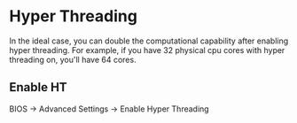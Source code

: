 # Hyper Threading

In the ideal case, you can double the computational capability after enabling hyper threading. For example, if you have 32 physical cpu cores with hyper threading on, you'll have 64 cores.

## Enable HT
BIOS -> Advanced Settings -> Enable Hyper Threading